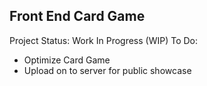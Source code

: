 ## Front End Card Game
  
Project Status: Work In Progress (WIP)
To Do:
- Optimize Card Game
- Upload on to server for public showcase



